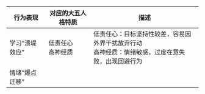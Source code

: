 | 行为表现 | 对应的大五人格特质 | 描述 |
| ---- | ---- | ---- |
| 学习“溃堤效应” | 低责任心<br/>高神经质 | 低责任心：目标坚持性较差，容易因外界干扰放弃行动<br/>高神经质：情绪敏感，过度在意失败，出现回避行为 |
| 情绪“爆点迁移” | 